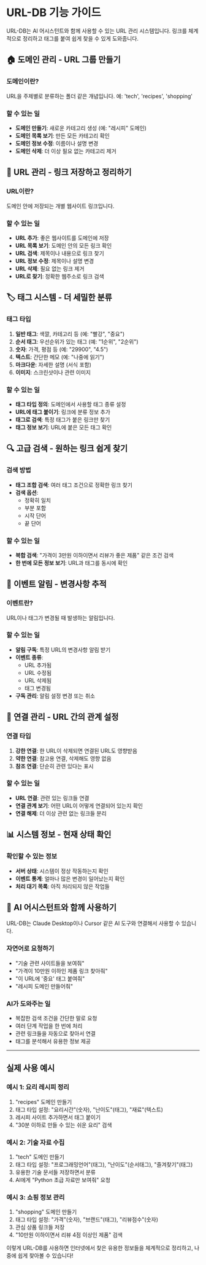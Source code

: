 # URL-DB 기능 가이드

URL-DB는 AI 어시스턴트와 함께 사용할 수 있는 URL 관리 시스템입니다. 링크를 체계적으로 정리하고 태그를 붙여 쉽게 찾을 수 있게 도와줍니다.

## 🏠 도메인 관리 - URL 그룹 만들기

### 도메인이란?
URL을 주제별로 분류하는 폴더 같은 개념입니다. 예: 'tech', 'recipes', 'shopping'

### 할 수 있는 일
- **도메인 만들기**: 새로운 카테고리 생성 (예: "레시피" 도메인)
- **도메인 목록 보기**: 만든 모든 카테고리 확인
- **도메인 정보 수정**: 이름이나 설명 변경
- **도메인 삭제**: 더 이상 필요 없는 카테고리 제거

## 🔗 URL 관리 - 링크 저장하고 정리하기

### URL이란?
도메인 안에 저장되는 개별 웹사이트 링크입니다.

### 할 수 있는 일
- **URL 추가**: 좋은 웹사이트를 도메인에 저장
- **URL 목록 보기**: 도메인 안의 모든 링크 확인
- **URL 검색**: 제목이나 내용으로 링크 찾기
- **URL 정보 수정**: 제목이나 설명 변경
- **URL 삭제**: 필요 없는 링크 제거
- **URL로 찾기**: 정확한 웹주소로 링크 검색

## 🏷️ 태그 시스템 - 더 세밀한 분류

### 태그 타입
1. **일반 태그**: 색깔, 카테고리 등 (예: "빨강", "중요")
2. **순서 태그**: 우선순위가 있는 태그 (예: "1순위", "2순위")
3. **숫자**: 가격, 평점 등 (예: "29900", "4.5")
4. **텍스트**: 간단한 메모 (예: "나중에 읽기")
5. **마크다운**: 자세한 설명 (서식 포함)
6. **이미지**: 스크린샷이나 관련 이미지

### 할 수 있는 일
- **태그 타입 정의**: 도메인에서 사용할 태그 종류 설정
- **URL에 태그 붙이기**: 링크에 분류 정보 추가
- **태그로 검색**: 특정 태그가 붙은 링크만 찾기
- **태그 정보 보기**: URL에 붙은 모든 태그 확인

## 🔍 고급 검색 - 원하는 링크 쉽게 찾기

### 검색 방법
- **태그 조합 검색**: 여러 태그 조건으로 정확한 링크 찾기
- **검색 옵션**: 
  - 정확히 일치
  - 부분 포함
  - 시작 단어
  - 끝 단어

### 할 수 있는 일
- **복합 검색**: "가격이 3만원 이하이면서 리뷰가 좋은 제품" 같은 조건 검색
- **한 번에 모든 정보 보기**: URL과 태그를 동시에 확인

## 📮 이벤트 알림 - 변경사항 추적

### 이벤트란?
URL이나 태그가 변경될 때 발생하는 알림입니다.

### 할 수 있는 일
- **알림 구독**: 특정 URL의 변경사항 알림 받기
- **이벤트 종류**:
  - URL 추가됨
  - URL 수정됨
  - URL 삭제됨
  - 태그 변경됨
- **구독 관리**: 알림 설정 변경 또는 취소

## 🔗 연결 관리 - URL 간의 관계 설정

### 연결 타입
1. **강한 연결**: 한 URL이 삭제되면 연결된 URL도 영향받음
2. **약한 연결**: 참고용 연결, 삭제해도 영향 없음
3. **참조 연결**: 단순히 관련 있다는 표시

### 할 수 있는 일
- **URL 연결**: 관련 있는 링크들 연결
- **연결 관계 보기**: 어떤 URL이 어떻게 연결되어 있는지 확인
- **연결 해제**: 더 이상 관련 없는 링크들 분리

## 📊 시스템 정보 - 현재 상태 확인

### 확인할 수 있는 정보
- **서버 상태**: 시스템이 정상 작동하는지 확인
- **이벤트 통계**: 얼마나 많은 변경이 일어났는지 확인
- **처리 대기 목록**: 아직 처리되지 않은 작업들

## 🤖 AI 어시스턴트와 함께 사용하기

URL-DB는 Claude Desktop이나 Cursor 같은 AI 도구와 연결해서 사용할 수 있습니다.

### 자연어로 요청하기
- "기술 관련 사이트들을 보여줘"
- "가격이 10만원 이하인 제품 링크 찾아줘"
- "이 URL에 '중요' 태그 붙여줘"
- "레시피 도메인 만들어줘"

### AI가 도와주는 일
- 복잡한 검색 조건을 간단한 말로 요청
- 여러 단계 작업을 한 번에 처리
- 관련 링크들을 자동으로 찾아서 연결
- 태그를 분석해서 유용한 정보 제공

---

## 실제 사용 예시

### 예시 1: 요리 레시피 정리
1. "recipes" 도메인 만들기
2. 태그 타입 설정: "요리시간"(숫자), "난이도"(태그), "재료"(텍스트)
3. 레시피 사이트 추가하면서 태그 붙이기
4. "30분 이하로 만들 수 있는 쉬운 요리" 검색

### 예시 2: 기술 자료 수집
1. "tech" 도메인 만들기  
2. 태그 타입 설정: "프로그래밍언어"(태그), "난이도"(순서태그), "즐겨찾기"(태그)
3. 유용한 기술 문서들 저장하면서 분류
4. AI에게 "Python 초급 자료만 보여줘" 요청

### 예시 3: 쇼핑 정보 관리
1. "shopping" 도메인 만들기
2. 태그 타입 설정: "가격"(숫자), "브랜드"(태그), "리뷰점수"(숫자)
3. 관심 상품 링크들 저장
4. "10만원 이하이면서 리뷰 4점 이상인 제품" 검색

이렇게 URL-DB를 사용하면 인터넷에서 찾은 유용한 정보들을 체계적으로 정리하고, 나중에 쉽게 찾아볼 수 있습니다!